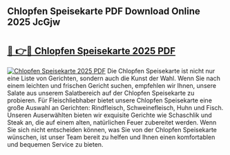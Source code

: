 ## Chlopfen Speisekarte PDF Download Online 2025 JcGjw

# <h2><a href="http://gcbnaw.nevu.top/?p=Chlopfen+Speisekarte">🔗 👉🔴 Chlopfen Speisekarte 2025 PDF</a></h2>

[![Chlopfen Speisekarte 2025 PDF](https://i.imgur.com/dBaPXMq.png)](http://gcbnaw.nevu.top/?p=Chlopfen+Speisekarte)
Die Chlopfen Speisekarte ist nicht nur eine Liste von Gerichten, sondern auch die Kunst der Wahl. Wenn Sie nach einem leichten und frischen Gericht suchen, empfehlen wir Ihnen, unsere Salate aus unserem Salatbereich auf der Chlopfen Speisekarte zu probieren. Für Fleischliebhaber bietet unsere Chlopfen Speisekarte eine große Auswahl an Gerichten: Rindfleisch, Schweinefleisch, Huhn und Fisch. Unseren Auserwählten bieten wir exquisite Gerichte wie Schaschlik und Steak an, die auf einem alten, natürlichen Feuer zubereitet werden. Wenn Sie sich nicht entscheiden können, was Sie von der Chlopfen Speisekarte wünschen, ist unser Team bereit zu helfen und Ihnen einen komfortablen und bequemen Service zu bieten.
